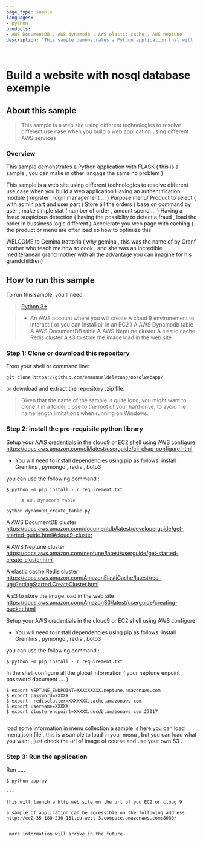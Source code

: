 ```yaml
---
page_type: sample
languages:
- python
products:
- AWS DocumentDB , AWS dynamodb , AWS elastic cache , AWS neptune 
description: "This sample demonstrates a Python application that will manage restaurant application using different nosql technologies  "

---
```

# Build a website with nosql database exemple 

## About this sample

> This sample is a web site using different technologies to resolve different use case when you build a web application using different AWS services 
    
### Overview

This sample demonstrates a Python application with FLASK ( this is a sample , you can make in other langage the same no problem ) 

This sample is a web site using different technologies to resolve different use case when you build a web application 
    Having an authentification module ( register , login management ... ) 
    Purpose menu/ Product to select ( with admin part and user part ) 
    Store all the orders ( base on command by user , make simple stat ( number of order , amount spend ... ) 
    Having a fraud suspicious detection ( having the possiblity to detect a fraud , load the order  in bussiness logic different ) 
    Accelerate you web page with caching ( the product or menu are ofter load so how to optimize this 

WELCOME to Gemina trattoria  ( why gemina , this was the name of by Granf mother who teach me how to cook , and she was an incredible mediteranean grand mother with all the advantage you can imagine for his grandchildren) 


## How to run this sample

To run this sample, you'll need:

> [Python 3+](https://www.python.org/downloads/release/python-364/)

> - An AWS account where you will create 
>     A cloud 9 environement to interact ( or you can install all in an EC2 ) 
>     A AWS Dynamodb table 
>     A AWS DocumentDB table 
>     A AWS Neptune cluster 
>     A elastic cache Redis cluster 
>     A s3 to store the image load in the web site 
> 

### Step 1:  Clone or download this repository

From your shell or command line:

```Shell
git clone https://github.com/emmanueldeletang/nosqlwebapp/
```

or download and extract the repository .zip file.

> Given that the name of the sample is quite long, you might want to clone it in a folder close to the root of your hard drive, to avoid file name length limitations when running on Windows.

### Step 2:  install the pre-requisite python library 


Setup your AWS credentials in the cloud9 or EC2 shell using 
  AWS configure  https://docs.aws.amazon.com/cli/latest/userguide/cli-chap-configure.html

- You will need to install dependencies using pip as follows:
install 
  Gremlins , pymongo , redis , boto3  
  
 you can use the following command : 
```Shell
$ python -m pip install - r requirement.txt 

```
>     A AWS Dynamodb table  
```Shell
python dynamoDB_create_table.py 
```

A AWS DocumentDB cluster https://docs.aws.amazon.com/documentdb/latest/developerguide/get-started-guide.html#cloud9-cluster

A AWS Neptune cluster https://docs.aws.amazon.com/neptune/latest/userguide/get-started-create-cluster.html

A elastic cache Redis cluster https://docs.aws.amazon.com/AmazonElastiCache/latest/red-ug/GettingStarted.CreateCluster.html

A s3 to store the image load in the web site  https://docs.aws.amazon.com/AmazonS3/latest/userguide/creating-bucket.html


Setup your AWS credentials in the cloud9 or EC2 shell using 
  AWS configure 

- You will need to install dependencies using pip as follows:
install 
  Gremlins , pymongo , redis , boto3  
  
 you can use the following command : 
```Shell
$ python -m pip install - r requirement.txt 

```

In the shell configure all the global information ( your neptune enpoint , password document .... ) 
```Shell
$ export NEPTUNE_ENDPOINT=XXXXXXXXX.neptune.amazonaws.com
$ export password=XXXXX
$ export  rediscluster=XXXXXXX.cache.amazonaws.com
$ export username=XXXXX
$ export clusterendpoint=XXXXX.docdb.amazonaws.com:27017


```

load some information in menu collection a sample is here you can load menu.json file , this is a sample to load in your menu , but you can load what you want , just check the url of image of course and use your own S3 . 



### Step 3:  Run the application  

Run ..... 

```Shell
$ python app.py 

--- 

this will launch a http web site on the url of you EC2 or cloug 9  

a sample of application can be accessible on the following address http://ec2-35-180-230-131.eu-west-3.compute.amazonaws.com:8080/


 more information will arrive in the future 


